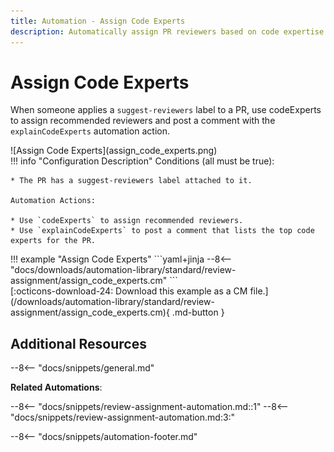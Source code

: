 ```yaml
---
title: Automation - Assign Code Experts
description: Automatically assign PR reviewers based on code expertise.
---
```

# Assign Code Experts

When someone applies a `suggest-reviewers` label to a PR, use codeExperts to assign recommended reviewers and post a comment with the `explainCodeExperts` automation action.

<div class="automationImage" style="align:right" markdown="1">
![Assign Code Experts](assign_code_experts.png)
</div>
<div class="automationDescription" markdown="1">
!!! info "Configuration Description"
    Conditions (all must be true):

    * The PR has a suggest-reviewers label attached to it.

    Automation Actions:

    * Use `codeExperts` to assign recommended reviewers.
    * Use `explainCodeExperts` to post a comment that lists the top code experts for the PR.
</div>
<div class="automationExample" markdown="1">
!!! example "Assign Code Experts"
    ```yaml+jinja
    --8<-- "docs/downloads/automation-library/standard/review-assignment/assign_code_experts.cm"
    ```
    <div class="result" markdown="1">
      <span>
      [:octicons-download-24: Download this example as a CM file.](/downloads/automation-library/standard/review-assignment/assign_code_experts.cm){ .md-button }
      </span>
    </div>
</div>

## Additional Resources

--8<-- "docs/snippets/general.md"

**Related Automations**:

--8<-- "docs/snippets/review-assignment-automation.md::1"
--8<-- "docs/snippets/review-assignment-automation.md:3:"

--8<-- "docs/snippets/automation-footer.md"